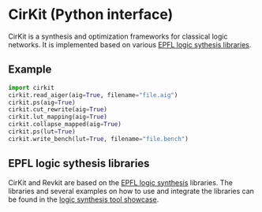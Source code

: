 # CirKit (Python interface)

CirKit is a synthesis and optimization frameworks for classical logic networks.
It is implemented based on various
[EPFL logic sythesis libraries](https://github.com/lsils/lstools-showcase).

## Example

```python
import cirkit
cirkit.read_aiger(aig=True, filename="file.aig")
cirkit.ps(aig=True)
cirkit.cut_rewrite(aig=True)
cirkit.lut_mapping(aig=True)
cirkit.collapse_mapped(aig=True)
cirkit.ps(lut=True)
cirkit.write_bench(lut=True, filename="file.bench")
```

## EPFL logic sythesis libraries

CirKit and Revkit are based on the [EPFL logic synthesis](https://lsi.epfl.ch/page-138455-en.html) libraries.  The libraries and several examples on how to use and integrate the libraries can be found in the [logic synthesis tool showcase](https://github.com/lsils/lstools-showcase).
